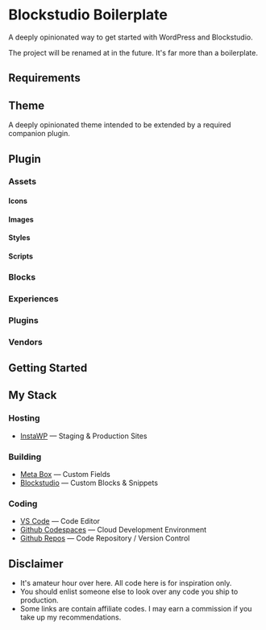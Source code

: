 # Blockstudio Boilerplate
A deeply opinionated way to get started with WordPress and Blockstudio.

The project will be renamed at in the future. It's far more than a boilerplate.

## Requirements

## Theme
A deeply opinionated theme intended to be extended by a required companion plugin.

## Plugin

### Assets

#### Icons

#### Images

#### Styles

#### Scripts

### Blocks

### Experiences

### Plugins

### Vendors

## Getting Started

## My Stack

### Hosting
- [InstaWP](https://app.instawp.io/register?ref=39TUWaLAzX) — Staging & Production Sites

### Building
- [Meta Box](https://metabox.sjv.io/XYbB05) — Custom Fields
- [Blockstudio](https://blockstudio.dev/) — Custom Blocks & Snippets

### Coding
- [VS Code](https://code.visualstudio.com/) — Code Editor
- [Github Codespaces](https://github.com/features/codespaces) — Cloud Development Environment
- [Github Repos](https://github.com/) — Code Repository / Version Control

## Disclaimer
- It's amateur hour over here. All code here is for inspiration only.
- You should enlist someone else to look over any code you ship to production.
- Some links are contain affiliate codes. I may earn a commission if you take up my recommendations.